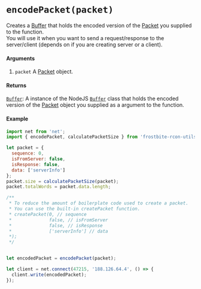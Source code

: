 # `encodePacket(packet)`

Creates a [Buffer](https://nodejs.org/api/buffer.html) that holds the encoded version of the [Packet](Packet.md) you supplied to the function.  
You will use it when you want to send a request/response to the server/client (depends on if you are creating server or a client).

#### Arguments

1. `packet` A [Packet](Packet.md) object.


#### Returns

[`Buffer`](https://nodejs.org/api/buffer.html): A instance of the NodeJS [`Buffer`](https://nodejs.org/api/buffer.html) class that holds the encoded version of the [Packet](Packet.md) object you supplied as a argument to the function.

#### Example

```js
import net from 'net';
import { encodePacket, calculatePacketSize } from 'frostbite-rcon-utils';

let packet = {
  sequence: 0,
  isFromServer: false,
  isResponse: false,
  data: ['serverInfo']
};
packet.size = calculatePacketSize(packet);
packet.totalWords = packet.data.length;

/**
 * To reduce the amount of boilerplate code used to create a packet.
 * You can use the built-in createPacket function.
 * createPacket(0, // sequence
 *              false, // isFromServer
 *              false, // isResponse
 *              ['serverInfo'] // data
 *);
 */


let encodedPacket = encodePacket(packet);

let client = net.connect(47215, '188.126.64.4', () => {
  client.write(encodedPacket);
});

```
